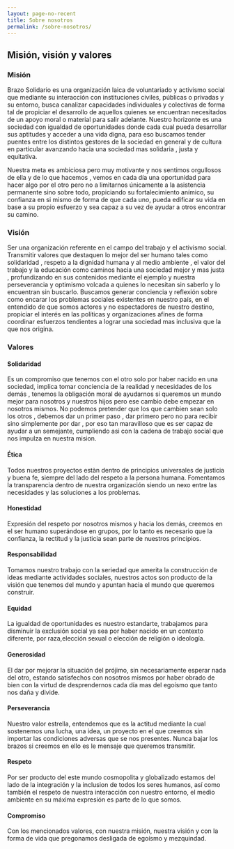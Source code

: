 ```yaml
---
layout: page-no-recent
title: Sobre nosotros
permalink: /sobre-nosotros/
---
```


## Misión, visión y valores
### Misión
Brazo Solidario es una organización laica de voluntariado y activismo social que mediante su interacción con instituciones civiles, públicas o privadas y su entorno, busca canalizar capacidades individuales y colectivas de forma tal de propiciar el desarrollo de aquellos quienes se encuentran necesitados de un apoyo moral o material para salir adelante. Nuestro horizonte es una sociedad con igualdad de oportunidades donde cada cual pueda desarrollar sus aptitudes y acceder a una vida digna, para eso buscamos tender puentes entre los distintos gestores de la sociedad en general y de cultura en particular avanzando hacia una sociedad mas solidaria , justa y equitativa.

Nuestra meta es ambiciosa pero muy motivante y nos sentimos orgullosos de ella y de lo que hacemos , vemos en cada día una oportunidad para hacer algo por el otro pero no a limitarnos únicamente a la asistencia permanente sino sobre todo, propiciando su fortalecimiento anímico, su confianza en si mismo de forma de que cada uno, pueda edificar su vida en base a su propio esfuerzo y sea capaz a su vez de ayudar a otros encontrar su camino.

### Visión
Ser una organización referente en el campo del trabajo y el activismo social. Transmitir valores que destaquen lo mejor del ser humano tales como solidaridad , respeto a la dignidad humana y al medio ambiente , el valor del trabajo y la educación como caminos hacia una sociedad mejor y mas justa , profundizando en sus contenidos mediante el ejemplo y nuestra perseverancia y optimismo volcada a quienes lo necesitan sin saberlo y lo encuentran sin buscarlo. Buscamos generar conciencia y reflexión sobre como encarar los problemas sociales existentes en nuestro país, en el entendido de que somos actores y no espectadores de nuestro destino, propiciar el interés en las políticas y organizaciones afines de forma coordinar esfuerzos tendientes a lograr una sociedad mas inclusiva que la que nos origina.

### Valores

#### Solidaridad
Es un compromiso que tenemos con el otro solo por haber nacido en una sociedad, implica tomar conciencia de la realidad y necesidades de los demás , tenemos la obligación moral de ayudarnos si queremos un mundo mejor para nosotros y nuestros hijos pero ese cambio debe empezar en nosotros mismos. No podemos pretender que los que cambien sean solo los otros , debemos dar un primer paso , dar primero pero no para recibir sino simplemente por dar , por eso tan maravilloso que es ser capaz de ayudar a un semejante, cumpliendo asi con la cadena de trabajo social que nos impulza en nuestra mision.

#### Ética
Todos nuestros proyectos estàn dentro de principios universales de justicia y buena fe, siempre del lado del respeto a la persona humana. Fomentamos la transparencia dentro de nuestra organización siendo un nexo entre las necesidades y las soluciones a los problemas.

#### Honestidad
Expresión del respeto por nosotros mismos y hacia los demás, creemos en el ser humano superándose en grupos, por lo tanto es necesario que la confianza, la rectitud y la justicia sean parte de nuestros principios.

#### Responsabilidad
Tomamos nuestro trabajo con la seriedad que amerita la construcción de ideas mediante actividades sociales, nuestros actos son producto de la visión que tenemos del mundo y apuntan hacia el mundo que queremos construir.

#### Equidad
La igualdad de oportunidades es nuestro estandarte, trabajamos para disminuir la exclusión social ya sea por haber nacido en un contexto diferente, por raza,elección sexual o elección de religión o ideología.

#### Generosidad
El dar por mejorar la situación del prójimo, sin necesariamente esperar nada del otro, estando satisfechos con nosotros mismos por haber obrado de bien con la virtud de desprendernos cada día mas del egoísmo que tanto nos daña y divide.

#### Perseverancia
Nuestro valor estrella, entendemos que es la actitud mediante la cual sostenemos una lucha, una idea, un proyecto en el que creemos sin importar las condiciones adversas que se nos presentes. Nunca bajar los brazos si creemos en ello es le mensaje que queremos transmitir.

#### Respeto
Por ser producto del este mundo cosmopolita y globalizado estamos del lado de la integración y la inclusion de todos los seres humanos, así como también el respeto de nuestra interacción con nuestro entorno, el medio ambiente en su máxima expresión es parte de lo que somos.

#### Compromiso
Con los mencionados valores, con nuestra misión, nuestra visión y con la forma de vida que pregonamos desligada de egoísmo y mezquindad.